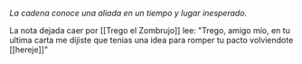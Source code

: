 _La cadena conoce una aliada en un tiempo y lugar inesperado._

La nota dejada caer por [[Trego el Zombrujo]] lee:
"Trego, amigo mío, en tu ultima carta me dijiste que tenias una idea para romper tu pacto volviendote [[hereje]]"